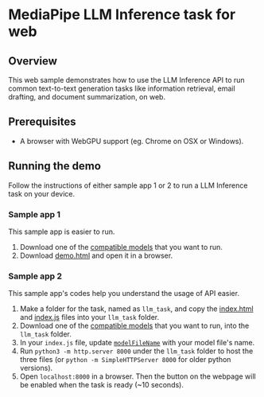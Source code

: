 # MediaPipe LLM Inference task for web

## Overview

This web sample demonstrates how to use the LLM Inference API to run common text-to-text generation tasks like information retrieval, email drafting, and document summarization, on web.


## Prerequisites

* A browser with WebGPU support (eg. Chrome on OSX or Windows).

## Running the demo

Follow the instructions of either sample app 1 or 2 to run a LLM Inference task on your device.

### Sample app 1

This sample app is easier to run.
1. Download one of the [compatible models](https://developers.google.com/mediapipe/solutions/genai/llm_inference#models) that you want to run.
2. Download [demo.html](https://github.com/googlesamples/mediapipe/blob/main/examples/llm_inference/js/demo.html) and open it in a browser.

### Sample app 2

This sample app's codes help you understand the usage of API easier.

1. Make a folder for the task, named as `llm_task`, and copy the [index.html](https://github.com/googlesamples/mediapipe/blob/main/examples/llm_inference/js/index.html) and [index.js](https://github.com/googlesamples/mediapipe/blob/main/examples/llm_inference/js/index.js) files into your `llm_task` folder.
2. Download one of the [compatible models](https://developers.google.com/mediapipe/solutions/genai/llm_inference#models) that you want to run, into the `llm_task` folder.
3. In your `index.js` file, update [`modelFileName`](https://github.com/googlesamples/mediapipe/blob/main/examples/llm_inference/js/index.js#L23) with your model file's name.
4. Run `python3 -m http.server 8000` under the `llm_task` folder to host the three files (or `python -m SimpleHTTPServer 8000` for older python versions).
5. Open `localhost:8000` in a browser. Then the button on the webpage will be enabled when the task is ready (~10 seconds).

